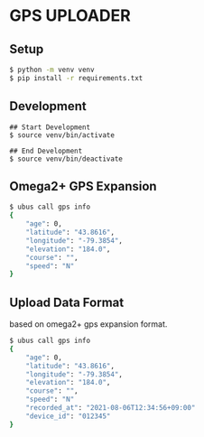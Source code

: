 # GPS UPLOADER

## Setup

```bash
$ python -m venv venv
$ pip install -r requirements.txt
```

## Development

```bath
## Start Development
$ source venv/bin/activate

## End Development
$ source venv/bin/deactivate
```


## Omega2+ GPS Expansion

```bash
$ ubus call gps info
{
    "age": 0,
    "latitude": "43.8616",
    "longitude": "-79.3854",
    "elevation": "184.0",
    "course": "",
    "speed": "N"
}
```

## Upload Data Format

based on omega2+ gps expansion format.

```bash
$ ubus call gps info
{
    "age": 0,
    "latitude": "43.8616",
    "longitude": "-79.3854",
    "elevation": "184.0",
    "course": "",
    "speed": "N"
    "recorded_at": "2021-08-06T12:34:56+09:00"
    "device_id": "012345"
}
```